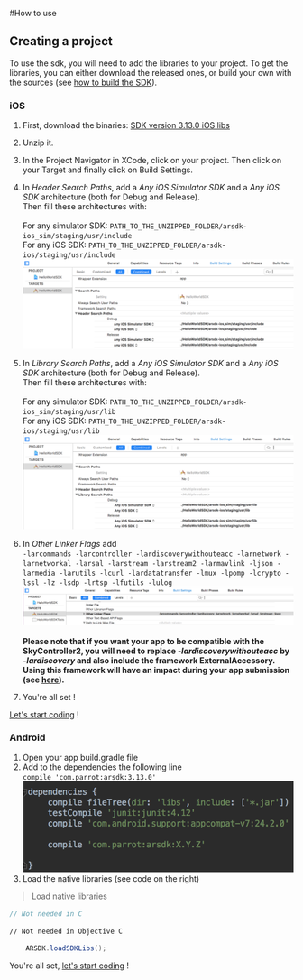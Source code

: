 #How to use

## Creating a project

To use the sdk, you will need to add the libraries to your project. To get the libraries, you can either download the released ones, or build your own with the sources (see [how to build the SDK](#how-to-build-the-sdk)).

### iOS

1. First, download the binaries: [SDK version 3.13.0 iOS libs](https://github.com/Parrot-Developers/arsdk_manifests/releases/download/ARSDK3_version_3_13_0/ARSDK3_iOS_3_13_0.zip)
2. Unzip it.
3. In the Project Navigator in XCode, click on your project. Then click on your Target and finally click on Build Settings.
4. In *Header Search Paths*, add a *Any iOS Simulator SDK* and a *Any iOS SDK* architecture (both for Debug and Release). <br/>Then fill these architectures with:<br/><br/>
    For any simulator SDK: 
    `PATH_TO_THE_UNZIPPED_FOLDER/arsdk-ios_sim/staging/usr/include`<br/>
    For any iOS SDK: `PATH_TO_THE_UNZIPPED_FOLDER/arsdk-ios/staging/usr/include`<br/>
    ![alt text](../images/ios_header_search_paths.png "Add the include path")

5. In *Library Search Paths*, add a *Any iOS Simulator SDK* and a *Any iOS SDK* architecture (both for Debug and Release). <br/>Then fill these architectures with:<br/><br/>
    For any simulator SDK: `PATH_TO_THE_UNZIPPED_FOLDER/arsdk-ios_sim/staging/usr/lib`<br/>
    For any iOS SDK: `PATH_TO_THE_UNZIPPED_FOLDER/arsdk-ios/staging/usr/lib`<br/>
   ![alt text](../images/ios_library_search_paths.png "Add the lib path")
6. In *Other Linker Flags* add <br/>
    `-larcommands -larcontroller -lardiscoverywithouteacc -larnetwork -larnetworkal -larsal -larstream -larstream2 -larmavlink -ljson -larmedia -larutils -lcurl -lardatatransfer -lmux -lpomp -lcrypto -lssl -lz -lsdp -lrtsp -lfutils -lulog`<br/>
    ![alt text](../images/ios_other_linker_flags.png "Add the libs")<br/><br/>
    **Please note that if you want your app to be compatible with the SkyController2, you will need to replace *-lardiscoverywithouteacc* by *-lardiscovery* and also include the framework ExternalAccessory. Using this framework will have an impact during your app submission (see [here](https://developer.apple.com/library/ios/featuredarticles/ExternalAccessoryPT/Introduction/Introduction.html#//apple_ref/doc/uid/TP40009502)).**
7. You're all set !


[Let's start coding](#start-coding) !

### Android

1. Open your app build.gradle file
2. Add to the dependencies the following line <br/>
    `compile 'com.parrot:arsdk:3.13.0'`
    ![alt text](../images/android_add_dependency.png "Add the dependency")
3. Load the native libraries (see code on the right)

<!-- Put code samples after the list to avoid going back to 1. -->

> Load native libraries

```c
// Not needed in C
```

```objective_c
// Not needed in Objective C
```

```java
    ARSDK.loadSDKLibs();
```

You're all set, [let's start coding](#start-coding) !
